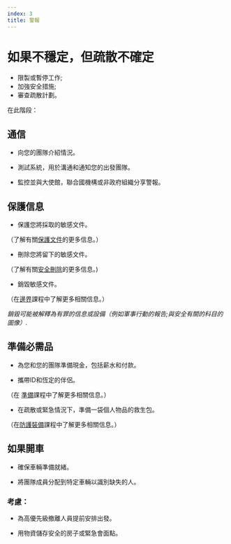 ```yaml
---
index: 3
title: 警報
---
```

# 如果不穩定，但疏散不確定

*   限製或暫停工作;
*   加強安全措施;
*   審查疏散計劃。

在此階段：

## 通信

*   向您的團隊介紹情況。

*   測試系統，用於溝通和通知您的出發團隊。

*   監控並與大使館，聯合國機構或非政府組織分享警報。

## 保護信息

*   保護您將採取的敏感文件。

（了解有關[保護文件](umbrella://information/protecting-files)的更多信息。）

*   刪除您將留下的敏感文件。

（了解有關[安全刪除](umbrella://information/safely-deleting)的更多信息。)

*   銷毀敏感文件。

（在[邊界](umbrella://travel/borders)課程中了解更多相關信息。）

_銷毀可能被解釋為有罪的信息或設備（例如軍事行動的報告;與安全有關的科目的圖像）._

## 準備必需品

*   為您和您的團隊準備現金，包括薪水和付款。

*   攜帶ID和恆定的伴侶。

（在 [準備](umbrella://travel/preparation)課程中了解更多相關信息。）

*   在疏散或緊急情況下，準備一袋個人物品的救生包。

（在[防護裝備](umbrella://travel/protective-equipment)課程中了解更多相關信息。）

## 如果開車

*   確保車輛準備就緒。

*   將團隊成員分配到特定車輛以識別缺失的人。

### 考慮：

*   為高優先級撤離人員提前安排出發。

*   用物資儲存安全的房子或緊急會面點。